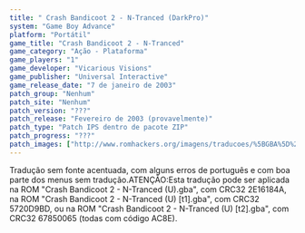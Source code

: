 ```yaml
---
title: " Crash Bandicoot 2 - N-Tranced (DarkPro)"
system: "Game Boy Advance"
platform: "Portátil"
game_title: "Crash Bandicoot 2 - N-Tranced"
game_category: "Ação - Plataforma"
game_players: "1"
game_developer: "Vicarious Visions"
game_publisher: "Universal Interactive"
game_release_date: "7 de janeiro de 2003"
patch_group: "Nenhum"
patch_site: "Nenhum"
patch_version: "???"
patch_release: "Fevereiro de 2003 (provavelmente)"
patch_type: "Patch IPS dentro de pacote ZIP"
patch_progress: "???"
patch_images: ["http://www.romhackers.org/imagens/traducoes/%5BGBA%5D%20Crash%20Bandicoot%202%20-%20N-Tranced%20-%20DarkPro%20-%201.png","http://www.romhackers.org/imagens/traducoes/%5BGBA%5D%20Crash%20Bandicoot%202%20-%20N-Tranced%20-%20DarkPro%20-%202.png","http://www.romhackers.org/imagens/traducoes/%5BGBA%5D%20Crash%20Bandicoot%202%20-%20N-Tranced%20-%20DarkPro%20-%203.png"]
---
```

Tradução sem fonte acentuada, com alguns erros de português e com boa parte dos menus sem tradução.ATENÇÃO:Esta tradução pode ser aplicada na ROM "Crash Bandicoot 2 - N-Tranced (U).gba", com CRC32 2E16184A, na ROM "Crash Bandicoot 2 - N-Tranced (U) [t1].gba", com CRC32 5720D9BD, ou na ROM "Crash Bandicoot 2 - N-Tranced (U) [t2].gba", com CRC32 67850065 (todas com código AC8E).
